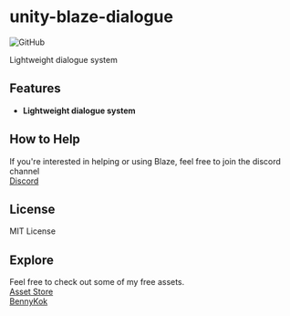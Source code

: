 # unity-blaze-dialogue
![GitHub](https://img.shields.io/github/license/BennyKok/unity-blaze)

Lightweight dialogue system

## Features
- **Lightweight dialogue system**

## How to Help
If you're interested in helping or using Blaze, feel free to join the discord channel
<br/>
[Discord](https://discord.gg/NhRpw4g)

## License
MIT License

## Explore
Feel free to check out some of my free assets.
<br/>
[Asset Store](https://assetstore.unity.com/publishers/28510)
<br/>
[BennyKok](https://bennykok.com)

